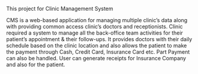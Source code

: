 This project for Clinic Management System 

CMS is a web-based application for managing multiple clinic’s data along with
providing common access clinic’s doctors and receptionists.
Clinic required a system to manage all the back-office team activities for their
patient’s appointment & their follow-ups. It provides doctors with their daily
schedule based on the clinic location and also allows the patient to make the
payment through Cash, Credit Card, Insurance Card etc. Part Payment can also be
handled. User can generate receipts for Insurance Company and also for the
patient.
